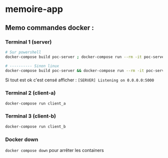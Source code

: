 # memoire-app

## Memo commandes docker :

### Terminal 1 (server)
```sh
# Sur powershell
docker-compose build poc-server ; docker-compose run --rm -it poc-server

# ---------- Sinon linux
docker-compose build poc-server && docker-compose run --rm -it poc-server
```

Si tout est ok c'est censé afficher : `[SERVER] Listening on 0.0.0.0:5000`

### Terminal 2 (client-a)
```sh
docker-compose run client_a
```

### Terminal 3 (client-b)
```sh
docker-compose run client_b
```



### Docker down

`docker compose down` pour arrêter les containers